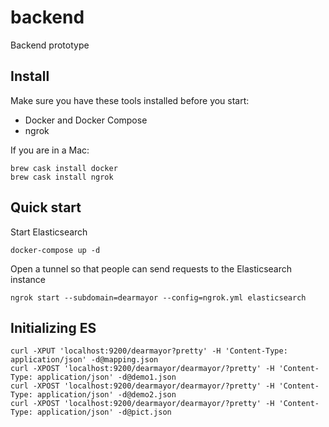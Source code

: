 # backend
Backend prototype


## Install

Make sure you have these tools installed before you start:
- Docker and Docker Compose
- ngrok

If you are in a Mac:

```shell
brew cask install docker
brew cask install ngrok
```


## Quick start

Start Elasticsearch

```shell
docker-compose up -d
```

Open a tunnel so that people can send requests to the Elasticsearch instance

```shell
ngrok start --subdomain=dearmayor --config=ngrok.yml elasticsearch
```

## Initializing ES
```shell
curl -XPUT 'localhost:9200/dearmayor?pretty' -H 'Content-Type: application/json' -d@mapping.json
curl -XPOST 'localhost:9200/dearmayor/dearmayor/?pretty' -H 'Content-Type: application/json' -d@demo1.json
curl -XPOST 'localhost:9200/dearmayor/dearmayor/?pretty' -H 'Content-Type: application/json' -d@demo2.json
curl -XPOST 'localhost:9200/dearmayor/dearmayor/?pretty' -H 'Content-Type: application/json' -d@pict.json
```

